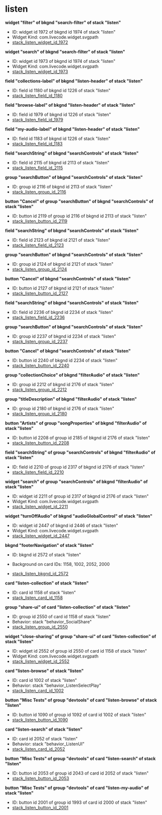 # listen
**widget "filter" of bkgnd "search-filter" of stack "listen"**
* ID: widget id 1972 of bkgnd id 1974 of stack "listen"
* Widget Kind: com.livecode.widget.svgpath
* [stack_listen_widget_id_1972](./../../ScriptTracker/modules/listen_Scripts/stack_listen_widget_id_1972.livecodescript)

**widget "search" of bkgnd "search-filter" of stack "listen"**
* ID: widget id 1973 of bkgnd id 1974 of stack "listen"
* Widget Kind: com.livecode.widget.svgpath
* [stack_listen_widget_id_1973](./../../ScriptTracker/modules/listen_Scripts/stack_listen_widget_id_1973.livecodescript)

**field "collections-label" of bkgnd "listen-header" of stack "listen"**
* ID: field id 1180 of bkgnd id 1226 of stack "listen"
* [stack_listen_field_id_1180](./../../ScriptTracker/modules/listen_Scripts/stack_listen_field_id_1180.livecodescript)

**field "browse-label" of bkgnd "listen-header" of stack "listen"**
* ID: field id 1979 of bkgnd id 1226 of stack "listen"
* [stack_listen_field_id_1979](./../../ScriptTracker/modules/listen_Scripts/stack_listen_field_id_1979.livecodescript)

**field "my-audio-label" of bkgnd "listen-header" of stack "listen"**
* ID: field id 1183 of bkgnd id 1226 of stack "listen"
* [stack_listen_field_id_1183](./../../ScriptTracker/modules/listen_Scripts/stack_listen_field_id_1183.livecodescript)

**field "searchString" of bkgnd "searchControls" of stack "listen"**
* ID: field id 2115 of bkgnd id 2113 of stack "listen"
* [stack_listen_field_id_2115](./../../ScriptTracker/modules/listen_Scripts/stack_listen_field_id_2115.livecodescript)

**group "searchButton" of bkgnd "searchControls" of stack "listen"**
* ID: group id 2116 of bkgnd id 2113 of stack "listen"
* [stack_listen_group_id_2116](./../../ScriptTracker/modules/listen_Scripts/stack_listen_group_id_2116.livecodescript)

**button "Cancel" of group "searchButton" of bkgnd "searchControls" of stack "listen"**
* ID: button id 2119 of group id 2116 of bkgnd id 2113 of stack "listen"
* [stack_listen_button_id_2119](./../../ScriptTracker/modules/listen_Scripts/stack_listen_button_id_2119.livecodescript)

**field "searchString" of bkgnd "searchControls" of stack "listen"**
* ID: field id 2123 of bkgnd id 2121 of stack "listen"
* [stack_listen_field_id_2123](./../../ScriptTracker/modules/listen_Scripts/stack_listen_field_id_2123.livecodescript)

**group "searchButton" of bkgnd "searchControls" of stack "listen"**
* ID: group id 2124 of bkgnd id 2121 of stack "listen"
* [stack_listen_group_id_2124](./../../ScriptTracker/modules/listen_Scripts/stack_listen_group_id_2124.livecodescript)

**button "Cancel" of bkgnd "searchControls" of stack "listen"**
* ID: button id 2127 of bkgnd id 2121 of stack "listen"
* [stack_listen_button_id_2127](./../../ScriptTracker/modules/listen_Scripts/stack_listen_button_id_2127.livecodescript)

**field "searchString" of bkgnd "searchControls" of stack "listen"**
* ID: field id 2236 of bkgnd id 2234 of stack "listen"
* [stack_listen_field_id_2236](./../../ScriptTracker/modules/listen_Scripts/stack_listen_field_id_2236.livecodescript)

**group "searchButton" of bkgnd "searchControls" of stack "listen"**
* ID: group id 2237 of bkgnd id 2234 of stack "listen"
* [stack_listen_group_id_2237](./../../ScriptTracker/modules/listen_Scripts/stack_listen_group_id_2237.livecodescript)

**button "Cancel" of bkgnd "searchControls" of stack "listen"**
* ID: button id 2240 of bkgnd id 2234 of stack "listen"
* [stack_listen_button_id_2240](./../../ScriptTracker/modules/listen_Scripts/stack_listen_button_id_2240.livecodescript)

**group "collectionChoice" of bkgnd "filterAudio" of stack "listen"**
* ID: group id 2212 of bkgnd id 2176 of stack "listen"
* [stack_listen_group_id_2212](./../../ScriptTracker/modules/listen_Scripts/stack_listen_group_id_2212.livecodescript)

**group "titleDescription" of bkgnd "filterAudio" of stack "listen"**
* ID: group id 2180 of bkgnd id 2176 of stack "listen"
* [stack_listen_group_id_2180](./../../ScriptTracker/modules/listen_Scripts/stack_listen_group_id_2180.livecodescript)

**button "Artists" of group "songProperties" of bkgnd "filterAudio" of stack "listen"**
* ID: button id 2208 of group id 2185 of bkgnd id 2176 of stack "listen"
* [stack_listen_button_id_2208](./../../ScriptTracker/modules/listen_Scripts/stack_listen_button_id_2208.livecodescript)

**field "searchString" of group "searchControls" of bkgnd "filterAudio" of stack "listen"**
* ID: field id 2210 of group id 2317 of bkgnd id 2176 of stack "listen"
* [stack_listen_field_id_2210](./../../ScriptTracker/modules/listen_Scripts/stack_listen_field_id_2210.livecodescript)

**widget "search" of group "searchControls" of bkgnd "filterAudio" of stack "listen"**
* ID: widget id 2211 of group id 2317 of bkgnd id 2176 of stack "listen"
* Widget Kind: com.livecode.widget.svgpath
* [stack_listen_widget_id_2211](./../../ScriptTracker/modules/listen_Scripts/stack_listen_widget_id_2211.livecodescript)

**widget "turnOffAudio" of bkgnd "audioGlobalControl" of stack "listen"**
* ID: widget id 2447 of bkgnd id 2446 of stack "listen"
* Widget Kind: com.livecode.widget.svgpath
* [stack_listen_widget_id_2447](./../../ScriptTracker/modules/listen_Scripts/stack_listen_widget_id_2447.livecodescript)

**bkgnd "footerNavigation" of stack "listen"**
* ID: bkgnd id 2572 of stack "listen"

* Background on card IDs: 1158, 1002, 2052, 2000
* [stack_listen_bkgnd_id_2572](./../../ScriptTracker/modules/listen_Scripts/stack_listen_bkgnd_id_2572.livecodescript)

**card "listen-collection" of stack "listen"**
* ID: card id 1158 of stack "listen"
* [stack_listen_card_id_1158](./../../ScriptTracker/modules/listen_Scripts/stack_listen_card_id_1158.livecodescript)

**group "share-ui" of card "listen-collection" of stack "listen"**
* ID: group id 2550 of card id 1158 of stack "listen"
* Behavior: stack "behavior_SocialShare"
* [stack_listen_group_id_2550](./../../ScriptTracker/modules/listen_Scripts/stack_listen_group_id_2550.livecodescript)

**widget "close-sharing" of group "share-ui" of card "listen-collection" of stack "listen"**
* ID: widget id 2552 of group id 2550 of card id 1158 of stack "listen"
* Widget Kind: com.livecode.widget.svgpath
* [stack_listen_widget_id_2552](./../../ScriptTracker/modules/listen_Scripts/stack_listen_widget_id_2552.livecodescript)

**card "listen-browse" of stack "listen"**
* ID: card id 1002 of stack "listen"
* Behavior: stack "behavior_ListenSelectPlay"
* [stack_listen_card_id_1002](./../../ScriptTracker/modules/listen_Scripts/stack_listen_card_id_1002.livecodescript)

**button "Misc Tests" of group "devtools" of card "listen-browse" of stack "listen"**
* ID: button id 1090 of group id 1092 of card id 1002 of stack "listen"
* [stack_listen_button_id_1090](./../../ScriptTracker/modules/listen_Scripts/stack_listen_button_id_1090.livecodescript)

**card "listen-search" of stack "listen"**
* ID: card id 2052 of stack "listen"
* Behavior: stack "behavior_ListenUI"
* [stack_listen_card_id_2052](./../../ScriptTracker/modules/listen_Scripts/stack_listen_card_id_2052.livecodescript)

**button "Misc Tests" of group "devtools" of card "listen-search" of stack "listen"**
* ID: button id 2053 of group id 2043 of card id 2052 of stack "listen"
* [stack_listen_button_id_2053](./../../ScriptTracker/modules/listen_Scripts/stack_listen_button_id_2053.livecodescript)

**button "Misc Tests" of group "devtools" of card "listen-my-audio" of stack "listen"**
* ID: button id 2001 of group id 1993 of card id 2000 of stack "listen"
* [stack_listen_button_id_2001](./../../ScriptTracker/modules/listen_Scripts/stack_listen_button_id_2001.livecodescript)

